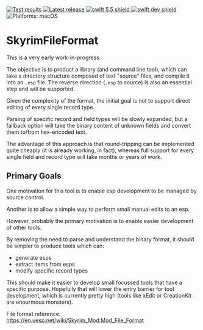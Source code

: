 [comment]: <> (Header Generated by ActionStatus 2.0.5 - 477)

[![Test results][tests shield]][actions] [![Latest release][release shield]][releases] [![swift 5.5 shield] ![swift dev shield]][swift] ![Platforms: macOS][platforms shield]

[release shield]: https://img.shields.io/github/v/release/elegantchaos/SkyrimFileFormat
[platforms shield]: https://img.shields.io/badge/platforms-macOS-lightgrey.svg?style=flat "macOS"
[tests shield]: https://github.com/elegantchaos/SkyrimFileFormat/workflows/Tests/badge.svg
[swift 5.5 shield]: https://img.shields.io/badge/swift-5.5-F05138.svg "Swift 5.5"
[swift dev shield]: https://img.shields.io/badge/swift-dev-F05138.svg "Swift dev"

[swift]: https://swift.org
[releases]: https://github.com/elegantchaos/SkyrimFileFormat/releases
[actions]: https://github.com/elegantchaos/SkyrimFileFormat/actions

[comment]: <> (End of ActionStatus Header)

# SkyrimFileFormat

This is a very early work-in-progress.

The objective is to product a library (and command line tool), which can take a directory structure composed of text "source" files, and compile it into an `.esp` file. The reverse direction (`.esp` to source) is also an essential step and will be supported.

Given the complexity of the format, the initial goal is not to support direct editing of every single record type.

Parsing of specific record and field types will be slowly expanded, but a fallback option will take the binary content of unknown fields and convert them to/from hex-encoded text.

The advantage of this approach is that round-tripping can be implemented quite cheaply (it is already working, in fact), whereas full support for every single field and record type will take months or years of work.

## Primary Goals

One motivation for this tool is to enable esp development to be managed by source control.

Another is to allow a simple way to perform small manual edits to an esp.

However, probably the primary motivation is to enable easier development of other tools.

By removing the need to parse and understand the binary format, it should be simpler to produce tools
which can:

- generate esps
- extract items from esps
- modify specific record types

This should make it easier to develop small focussed tools that have a specific purpose. Hopefully that will lower the entry barrier for tool development, which is currently pretty high (tools like xEdit or CreationKit are enourmous monsters).


File format reference: https://en.uesp.net/wiki/Skyrim_Mod:Mod_File_Format
